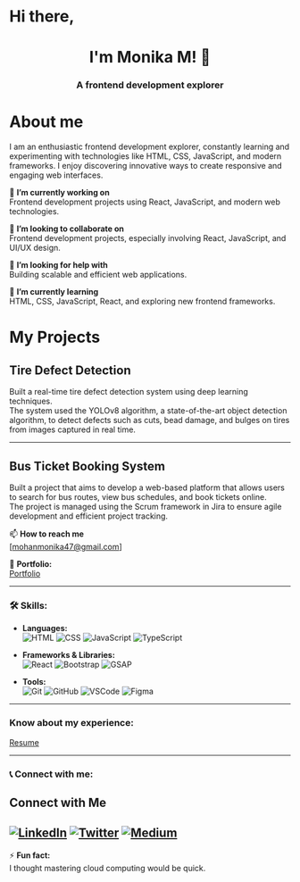 # Hi there,
<h1 align="center"> I'm Monika M! 👋</h1>
<h3 align="center"> A frontend development explorer </h3>

# About me
I am an enthusiastic frontend development explorer, constantly learning and experimenting with technologies like HTML, CSS, JavaScript, and modern frameworks. I enjoy discovering innovative ways to create responsive and engaging web interfaces.

🔭 **I’m currently working on**  
Frontend development projects using React, JavaScript, and modern web technologies.

👯 **I’m looking to collaborate on**  
Frontend development projects, especially involving React, JavaScript, and UI/UX design.

🤝 **I’m looking for help with**  
Building scalable and efficient web applications.

🌱 **I’m currently learning**  
HTML, CSS, JavaScript, React, and exploring new frontend frameworks.

# My Projects

## Tire Defect Detection
Built a real-time tire defect detection system using deep learning techniques.  
The system used the YOLOv8 algorithm, a state-of-the-art object detection algorithm, to detect defects such as cuts, bead damage, and bulges on tires from images captured in real time.

---

## Bus Ticket Booking System
Built a project that aims to develop a web-based platform that allows users to search for bus routes, view bus schedules, and book tickets online.  
The project is managed using the Scrum framework in Jira to ensure agile development and efficient project tracking.

📫 **How to reach me**  
[mohanmonika47@gmail.com] 

📁 **Portfolio:**  
[Portfolio](https://www.figma.com/proto/nLn6uNz2bpAqO73ritfGRg/Untitled?page-id=0%3A1&node-id=1-2&node-type=canvas&viewport=92%2C-114%2C0.62&t=N23TaTUziDIR1g4h-1&scaling=min-zoom&content-scaling=fixed&starting-point-node-id=1%3A2)

---

### 🛠 Skills:
- **Languages:**  
  ![HTML](https://img.shields.io/badge/HTML-E34F26?style=flat&logo=html5&logoColor=white)
  ![CSS](https://img.shields.io/badge/CSS-1572B6?style=flat&logo=css3&logoColor=white)
  ![JavaScript](https://img.shields.io/badge/JavaScript-F7DF1E?style=flat&logo=javascript&logoColor=black)
  ![TypeScript](https://img.shields.io/badge/TypeScript-007ACC?style=flat&logo=typescript&logoColor=white)

- **Frameworks & Libraries:**  
  ![React](https://img.shields.io/badge/React-61DAFB?style=flat&logo=react&logoColor=black)
  ![Bootstrap](https://img.shields.io/badge/Bootstrap-7952B3?style=flat&logo=bootstrap&logoColor=white)
  ![GSAP](https://img.shields.io/badge/GSAP-88CE02?style=flat&logo=greensock&logoColor=white)

- **Tools:**  
  ![Git](https://img.shields.io/badge/Git-F05032?style=flat&logo=git&logoColor=white)
  ![GitHub](https://img.shields.io/badge/GitHub-181717?style=flat&logo=github&logoColor=white)
  ![VSCode](https://img.shields.io/badge/VS_Code-007ACC?style=flat&logo=visual%20studio%20code&logoColor=white)
  ![Figma](https://img.shields.io/badge/Figma-F24E1E?style=flat&logo=figma&logoColor=white)

---

### Know about my experience:
[Resume](https://moniresume.tiiny.site)

---

### 📞 Connect with me:

## Connect with Me

[![LinkedIn](https://img.shields.io/badge/LinkedIn-0077B5?style=for-the-badge&logo=linkedin&logoColor=white)](https://www.linkedin.com/in/monikamohan-m/)
[![Twitter](https://img.shields.io/badge/Twitter-1DA1F2?style=for-the-badge&logo=twitter&logoColor=white)](https://x.com/Monika15182391?t=n4wDS8Ja8H-rCSxCrUaZ2A&s=09)
[![Medium](https://img.shields.io/badge/Medium-12100E?style=for-the-badge&logo=medium&logoColor=white)](https://medium.com/@mohanmonika47)
---

⚡ **Fun fact:**  
I thought mastering cloud computing would be quick.
